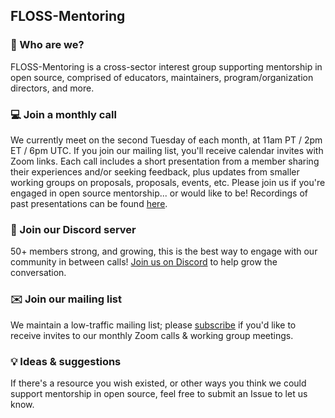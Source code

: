 ## FLOSS-Mentoring

### 💁 Who are we?

FLOSS-Mentoring is a cross-sector interest group supporting mentorship in open source, comprised of educators, maintainers, program/organization directors, and more. 

### 💻 Join a monthly call

We currently meet on the second Tuesday of each month, at 11am PT / 2pm ET / 6pm UTC. If you join our mailing list, you'll receive calendar invites with Zoom links. Each call includes a short presentation from a member sharing their experiences and/or seeking feedback, plus updates from smaller working groups on proposals, proposals, events, etc. Please join us if you're engaged in open source mentorship... or would like to be! Recordings of past presentations can be found [here](https://drive.google.com/drive/folders/1H-kpa3D8IQqtxknu7YxEjTlV6RiooQs1?usp=sharing).

### 💬 Join our Discord server

50+ members strong, and growing, this is the best way to engage with our community in between calls! [Join us on Discord](https://discord.gg/xJsZChXXpF) to help grow the conversation.  

### ✉️ Join our mailing list

We maintain a low-traffic mailing list; please [subscribe](https://groups.google.com/g/floss-mentoring) if you'd like to receive invites to our monthly Zoom calls & working group meetings.

### 💡 Ideas & suggestions

If there's a resource you wish existed, or other ways you think we could support mentorship in open source, feel free to submit an Issue to let us know.

